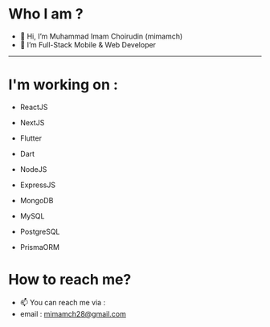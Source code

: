 # Who I am ? 
- 👋 Hi, I’m Muhammad Imam Choirudin (mimamch)
- 👀 I’m Full-Stack Mobile & Web Developer
---
# I'm working on :
- ReactJS
- NextJS

- Flutter
- Dart

- NodeJS
- ExpressJS

- MongoDB
- MySQL
- PostgreSQL
- PrismaORM

# How to reach me?

- 📫 You can reach me via : 
- email : mimamch28@gmail.com

